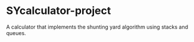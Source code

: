# SYcalculator-project

A calculator that implements the shunting yard algorithm using stacks and queues.  
